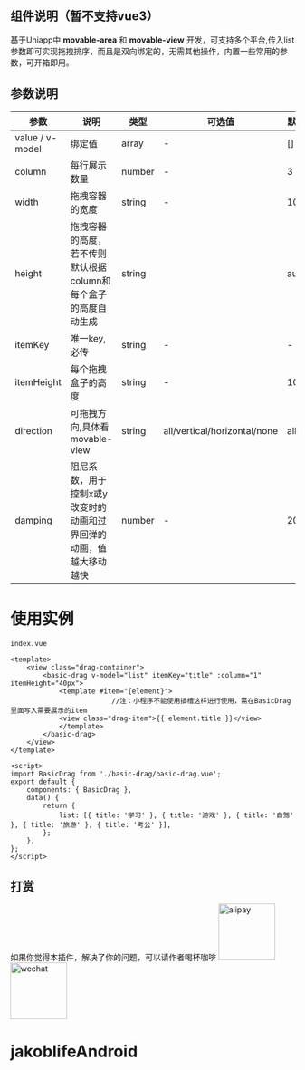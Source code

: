 

## 组件说明（暂不支持vue3）

基于Uniapp中  **movable-area** 和 **movable-view** 开发，可支持多个平台,传入list参数即可实现拖拽排序，而且是双向绑定的，无需其他操作，内置一些常用的参数，可开箱即用。


## 参数说明
| 参数              | 说明                                 | 类型     | 可选值 | 默认值  |
|-----------------|------------------------------------|--------|-----|------|
| value / v-model | 绑定值                                | array  | -   | []   |
| column          | 每行展示数量                             | number | -   | 3    |
| width           | 拖拽容器的宽度                            | string | -   | 100% |
| height          | 拖拽容器的高度，若不传则默认根据column和每个盒子的高度自动生成 | string |     | auto |
| itemKey         | 唯一key,必传 | string |   -  | -
| itemHeight      | 每个拖拽盒子的高度 | string |   -  | 100px
| direction       | 可拖拽方向,具体看movable-view | string |   all/vertical/horizontal/none  | all
| damping| 阻尼系数，用于控制x或y改变时的动画和过界回弹的动画，值越大移动越快 | number|   -  | 20


# 使用实例


```
index.vue

<template>
	<view class="drag-container">
		<basic-drag v-model="list" itemKey="title" :column="1" itemHeight="40px">
		    <template #item="{element}">
                         //注：小程序不能使用插槽这样进行使用，需在BasicDrag里面写入需要展示的item
			<view class="drag-item">{{ element.title }}</view>
		    </template>
		</basic-drag>
	</view>
</template>

<script>
import BasicDrag from './basic-drag/basic-drag.vue';
export default {
	components: { BasicDrag },
	data() {
		return {
			list: [{ title: '学习' }, { title: '游戏' }, { title: '自驾' }, { title: '旅游' }, { title: '考公' }],
		};
	},
};
</script>
```

## 打赏

如果你觉得本插件，解决了你的问题，可以请作者喝杯咖啡
<img src="https://i.328888.xyz/2023/02/28/zV27Q.jpeg" alt="alipay" width="100"><img src="https://i.328888.xyz/2023/02/28/zVw2H.jpeg" alt="wechat" width="100">


# jakoblifeAndroid
